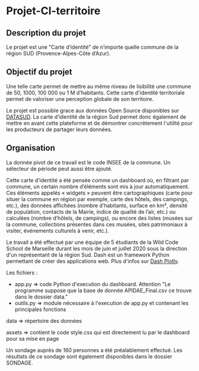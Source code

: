 # Projet-CI-territoire

## Description du projet
Le projet est une "Carte d’identité" de n’importe quelle commune de la région SUD (Provence-Alpes-Côte d’Azur).

## Objectif du projet
Une telle carte permet de mettre au même niveau de lisibilité une commune de 50, 1000, 100 000 ou 1 M d’habitants.
Cette carte d'identité territoriale permet de valoriser une perception globale de son territoire. 

Le projet est possible grace aux données Open Source disponibles sur [DATASUD](https://www.datasud.fr/). 
La carte d'identité de la région Sud permet donc également de mettre en avant cette plateforme et de démontrer concrètement l'utilité pour les producteurs de partager leurs données.

## Organisation
La donnée pivot de ce travail est le code INSEE de la commune.
Un sélecteur de période peut aussi être ajouté. 

Cette carte d’identité a été pensée comme un dashboard où, en filtrant par commune, un certain nombre d’éléments 
sont mis à jour automatiquement. 
Ces éléments appelés « widgets » peuvent être cartographiques (carte pour situer la commune en région
par exemple, carte des hôtels, des campings, etc.), des données affichées (nombre d’habitants, surface en km², densité de population,
contacts de la Mairie, indice de qualité de l’air, etc.) ou calculées (nombre d’hôtels, de campings), ou encore des listes
(musées sur la commune, collections présentes dans ces musées, sites patrimoniaux à visiter, événements culturels à venir, etc.). 

Le travail a été effectué par une équipe de 5 étudiants de la Wild Code School de Marseille durant les mois de juin et juillet 2020 sous la direction d'un représentant de la région Sud.
Dash est un framework Python permettant de créer des applications web. Plus d'infos sur [Dash Plotly](https://dash.plotly.com/).

Les fichiers :
- app.py => code Python d'execution du dashboard. 
Attention "Le programme suppose que la base de donnée APIDAE_Final.csv ce trouve dans le dossier data."
- outils.py => module nécessaire à l'execution de app.py et contenant les principales fonctions

data => répertoire des données

assets => contient le code style.css qui est directement lu par le dashboard pour sa mise en page

Un sondage auprès de 160 personnes a été préalablement effectué. Les résultats de ce sondage sont également disponibles dans le dossier SONDAGE.
